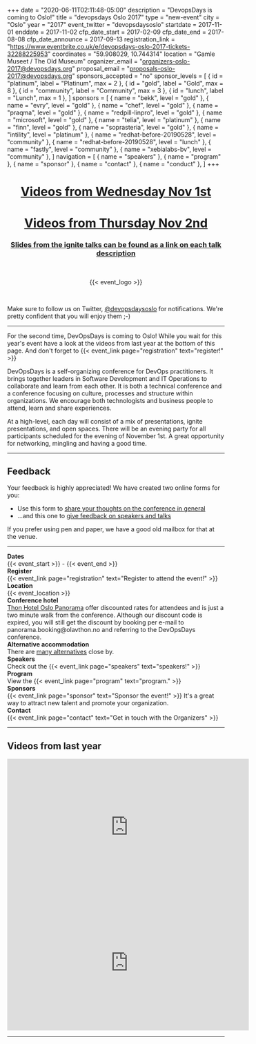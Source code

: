 +++
date = "2020-06-11T02:11:48-05:00"
description = "DevopsDays is coming to Oslo!"
title = "devopsdays Oslo 2017"
type = "new-event"
city = "Oslo"
year = "2017"
event_twitter = "devopsdaysoslo"
startdate = 2017-11-01
enddate = 2017-11-02
cfp_date_start = 2017-02-09
cfp_date_end = 2017-08-08
cfp_date_announce = 2017-09-13
registration_link = "https://www.eventbrite.co.uk/e/devopsdays-oslo-2017-tickets-32288225953"
coordinates = "59.908029, 10.744314"
location = "Gamle Museet / The Old Museum"
organizer_email = "organizers-oslo-2017@devopsdays.org"
proposal_email = "proposals-oslo-2017@devopsdays.org"
sponsors_accepted = "no"
sponsor_levels = [
    { id = "platinum", label = "Platinum", max = 2 },
    { id = "gold", label = "Gold", max = 8 },
    { id = "community", label = "Community", max = 3 },
    { id = "lunch", label = "Lunch", max = 1 },
]
sponsors = [
    { name = "bekk", level = "gold" },
    { name = "evry", level = "gold" },
    { name = "chef", level = "gold" },
    { name = "praqma", level = "gold" },
    { name = "redpill-linpro", level = "gold" },
    { name = "microsoft", level = "gold" },
    { name = "telia", level = "platinum" },
    { name = "finn", level = "gold" },
    { name = "soprasteria", level = "gold" },
    { name = "intility", level = "platinum" },
    { name = "redhat-before-20190528", level = "community" },
    { name = "redhat-before-20190528", level = "lunch" },
    { name = "fastly", level = "community" },
    { name = "xebialabs-bv", level = "community" },
]
navigation = [
    { name = "speakers" },
    { name = "program" },
    { name = "sponsor" },
    { name = "contact" },
    { name = "conduct" },
]
+++
<div style="text-align:center;">

<!--<h2>{{< event_start >}} - {{< event_end >}}</h2>-->

<h1><a href="https://youtu.be/K72X8_KQeys">Videos from Wednesday Nov 1st</a></h1>
<h1><a href="https://youtu.be/uGEnG3wZqn4">Videos from Thursday Nov 2nd</a></h1>
<h3><a href="program/">Slides from the ignite talks can be found as a link on each talk description</a></h3>

<br>

{{< event_logo >}}

<!--<p><h3>{{< event_link page="registration" text="Registration is open!" >}}</h3><img src=""></p>-->

</div>

<br>

<div style="text-align:left">

<p>Make sure to follow us on Twitter, <a href="https://twitter.com/devopsdaysoslo">@devopsdaysoslo</a> for notifications. We're pretty confident that you will enjoy them ;-)</p>

<hr>

<p>For the second time, DevOpsDays is coming to Oslo! While you wait for this year's event have a look at the videos from last year at the bottom of this page. And don't forget to {{< event_link page="registration" text="register!" >}}</p>

<p>DevOpsDays is a self-organizing conference for DevOps practitioners. It brings together leaders in Software Development and IT Operations to collaborate and learn from each other. It is both a technical conference and a conference focusing on culture, processes and structure within organizations. We encourage both technologists and business people to attend, learn and share experiences.</p>

<p>At a high-level, each day will consist of a mix of presentations, ignite presentations, and open spaces. There will be an evening party for all participants scheduled for the evening of November 1st. A great opportunity for networking, mingling and having a good time.</p>

<hr>

<h2>Feedback</h2>
Your feedback is highly appreciated! We have created two online forms for you:
<ul>
  <li>Use this form to <a href="https://goo.gl/forms/t6CxV2UQARXwqMNy2">share your thoughts on the conference in general</a></li>
  <li>...and this one to <a href="https://goo.gl/forms/KYxJ16vXU7tyY6NH2">give feedback on speakers and talks</a></li>
</ul>
If you prefer using pen and paper, we have a good old mailbox for that at the venue.
<hr>

<div class = "row">
  <div class = "col-md-3">
    <strong>Dates</strong>
  </div>
  <div class = "col-md-8">
    {{< event_start >}} - {{< event_end >}}
  </div>
</div>

<div class = "row">
  <div class = "col-md-3">
    <strong>Register</strong>
  </div>
  <div class = "col-md-8">
    {{< event_link page="registration" text="Register to attend the event!" >}}
  </div>
</div>

<div class = "row">
  <div class = "col-md-3">
    <strong>Location</strong>
  </div>
  <div class = "col-md-8">
    {{< event_location >}}
  </div>
</div>

<div class = "row">
  <div class = "col-md-3">
    <strong>Conference hotel</strong>
  </div>
  <div class = "col-md-8">
    <a href="https://www.thonhotels.no/hoteller/norge/oslo/thon-hotel-oslo-panorama">Thon Hotel Oslo Panorama</a> offer discounted rates for attendees and is just a two minute walk from the conference. Although our discount code is expired, you will still get the discount by booking per e-mail to panorama.booking@olavthon.no and referring to the DevOpsDays conference.
  </div>
</div>

<div class = "row">
  <div class = "col-md-3">
    <strong>Alternative accommodation</strong>
  </div>
  <div class = "col-md-8">
    There are <a href="https://www.google.no/maps/search/Hoteller/@59.908037,10.7421253,17z/data=!3m1!4b1!4m8!2m7!3m6!1sHoteller!2sDronningensgate+4+Kvadraturen,+Gamle+Museet+Konferanse+og+Selskapslokaler,+0152+Oslo!3s0x46416e659eb51631:0xa98021d023cb87b2!4m2!1d10.744314!2d59.908029?hl=no">many alternatives</a> close by.
  </div>
</div>

<div class = "row">
  <div class = "col-md-3">
    <strong>Speakers</strong>
  </div>
  <div class = "col-md-8">
    Check out the {{< event_link page="speakers" text="speakers!" >}}
  </div>
</div>

<div class = "row">
  <div class = "col-md-3">
    <strong>Program</strong>
  </div>
  <div class = "col-md-8">
    View the {{< event_link page="program" text="program." >}}
  </div>
</div>

<div class = "row">
  <div class = "col-md-3">
    <strong>Sponsors</strong>
  </div>
  <div class = "col-md-8">
    {{< event_link page="sponsor" text="Sponsor the event!" >}} It's a great way to attract new talent and promote your organization.
  </div>
</div>

<div class = "row">
  <div class = "col-md-3">
    <strong>Contact</strong>
  </div>
  <div class = "col-md-8">
    {{< event_link page="contact" text="Get in touch with the Organizers" >}}
  </div>
</div>

<hr>

<h2>Videos from last year</h2>
<iframe width="560" height="315" src="https://www.youtube.com/embed/BTTqGoLdRJM" frameborder="0" allowfullscreen></iframe>
<iframe width="560" height="315" src="https://www.youtube.com/embed/sr3OS6wfxzc" frameborder="0" allowfullscreen></iframe>

</div>

<hr>
